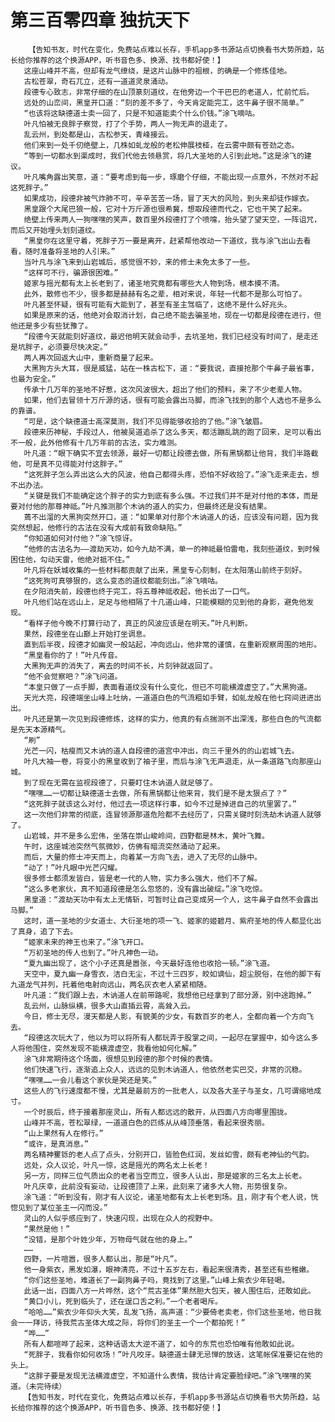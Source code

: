 # 第三百零四章 独抗天下
        【告知书友，时代在变化，免费站点难以长存，手机app多书源站点切换看书大势所趋，站长给你推荐的这个换源APP，听书音色多、换源、找书都好使！】
       这座山峰并不高，但却有龙气缭绕，是这片山脉中的祖根，的确是一个修炼佳地。
       古松苍翠，奇石兀立，还有一道道灵泉涌动。
       段德专心致志，非常仔细的在山顶篆刻道纹，在他旁边一个干巴巴的老道人，忙前忙后。
       远处的山峦间，黑皇开口道：“刻的差不多了，今天肯定能完工，这牛鼻子很不简单。”
       “也该将这缺德道士卖一回了，只是不知道能卖个什么价钱。”涂飞嘀咕。
       叶凡怕被无良胖子察觉，打了个手势，两人一狗无声的退走了。
       乱云州，到处都是山，古松参天，青峰接云。
       他们来到一处千仞绝壁上，几株如虬龙般的老松伸展枝桠，在云雾中颇有苍劲之态。
       “等到一切都水到渠成时，我们代他去领悬赏，将几大圣地的人引到此地。”这是涂飞的建议。
       叶凡嘴角露出笑意，道：“要考虑到每一步，琢磨个仔细，不能出现一点意外，不然对不起这死胖子。”
       如果成功，段德非被气炸肺不可，辛辛苦苦一场，冒了天大的风险，到头来却徒作嫁衣。
       黑皇跟个大尾巴狼一般，它对十万斤源也很希冀，想取段德而代之，它也干笑了起来。
       绝壁上传来两人一狗嘿嘿的笑声，数百里外段德打了个喷嚏，抬头望了望天空，一阵诅咒，而后又开始埋头划刻道纹。
       “黑皇你在这里守着，死胖子万一要是离开，赶紧帮他改动一下道纹，我与涂飞出山去看看，随时准备将圣地的人引来。”
       当叶凡与涂飞来到山岩城后，感觉很不妙，来的修士未免太多了一些。
       “这样可不行，骗源很困难。”
       姬家与摇光都有太上长老到了，诸圣地究竟都有哪些大人物到场，根本摸不清。
       此外，散修也不少，很多都是赫赫有名之辈，相对来说，年轻一代都不是那么可怕了。
       叶凡甚至怀疑，很有可能有大能到了，甚至有圣主驾临了，这绝不是什么好兆头。
       如果是原来的话，他绝对会取消计划，自己绝不能去骗圣地，现在一切都是段德在进行，但他还是多少有些犹豫了。
       “段德今天就能刻好道纹，最迟他明天就会动手，去坑圣地，我们已经没有时间了，是走还是坑胖子，必须要尽快决定。”
       两人再次回返大山中，重新商量了起来。
       大黑狗方头大耳，很是威猛，站在一株古松下，道：“要我说，直接抢那个牛鼻子最省事，也最为安全。”
       传承十几万年的圣地不好惹，这次风波很大，超出了他们的预料，来了不少老辈人物。
       如果，他们去冒领十万斤源的话，很有可能会露出马脚，而涂飞找到的那个人选也不是多么的靠谱。
       “可是，这个缺德道士高深莫测，我们不见得能够收拾的了他。”涂飞皱眉。
       段德来历神秘，手段过人，他被吴道追杀了这么多天，都活蹦乱跳的跑了回来，足可以看出不一般，此外他修有十几万年前的古法，实力难测。
       叶凡道：“眼下确实不宜去领源，最好一切都让段德去做，所有黑锅都让他背，我们半路截他，可是真不见得能对付这胖子。”
       “这死胖子怎么弄出这么大的风波，他自己都得头疼，恐怕不好收拾了。”涂飞走来走去，想不出办法。
       “关键是我们不能确定这个胖子的实力到底有多么强。不过我们并不是对付他的本体，而是要对付他的那尊神祗。”叶凡推测那个木讷的道人的实力，但最终还是没有结果。
       蔫不出溜的大黑狗突然开口，道：“如果单对付那个木讷道人的话，应该没有问题，因为我突然想起，他修行的古法在没有大成前有致命缺陷。”
       “你知道如何对付他？”涂飞惊讶。
       “他修的古法名为——渡劫天功，如今九劫不满，单一的神祗最怕雷电，我刻些道纹，到时候困住他，勾动天雷，他绝对抵不住。”
       叶凡将在妖城收集的一些材料都贡献了出来，黑皇专心刻制，在太阳落山前终于刻好。
       “这死狗可真够狠的，这么变态的道纹都能刻出。”涂飞嘀咕。
       在夕阳消失前，段德也终于完工，将五尊神祗收起，他长出了一口气。
       叶凡他们站在远山上，足足与他相隔了十几道山峰，只能模糊的见到他的身影，避免他发现。
       “看样子他今晚不打算行动了，真正的风波应该是在明天。”叶凡判断。
       果然，段德坐在山巅上开始打坐调息。
       直到后半夜，段德才如幽灵一般站起，冲向远山，他非常的谨慎，在重新观察周围的地形。
       “黑皇看你的了！”叶凡传音。
       大黑狗无声的消失了，离去的时间不长，片刻钟就返回了。
       “他不会觉察吧？”涂飞问道。
       “本皇只做了一点手脚，表面看道纹没有什么变化，但已不可能横渡虚空了。”大黑狗道。
       天光大亮，段德端坐山峰上吐纳，一道道白色的气流粗如手臂，如虬龙般在他七窍间进进出出。
       叶凡还是第一次见到段德修炼，这样的实力，他真的有点揣测不出深浅，那些白色的气流都是先天本源精气。
       “刷”
       光芒一闪，枯瘦而又木讷的道人自段德的道宫中冲出，向三千里外的的山岩城飞去。
       叶凡大袖一卷，将变小的黑皇收到了袖子里，而后与涂飞无声退走，从一条道路飞向那座山城。
       到了现在无需在监视段德了，只要盯住木讷道人就足够了。
       “嘿嘿……一切都让缺德道士去做，所有黑锅都让他来背，我们是不是太狠点了？”
       “这死胖子就该这么对付，他过去一项这样行事，如今不过是掉进自己的坑里罢了。”
       这一次他们非常的彻底，连冒领源那道危险都不去经历了，只需关键时刻洗劫木讷道人就够了。
       山岩城，并不是多么宏伟，坐落在崇山峻岭间，四野都是林木，黄叶飞舞。
       午时，这座城池突然气氛微妙，仿佛有暗流突然涌动了起来。
       而后，大量的修士冲天而上，向着某一方向飞去，进入了无尽的山脉中。
       “动了！”叶凡眼中光芒闪耀。
       很多修士都须发皆白，皆是老一代的人物，实力多么强大，他们不了解。
       “这么多老家伙，真不知道段德是怎么忽悠的，没有露出破绽。”涂飞吃惊。
       黑皇道：“渡劫天功中有太上无情斩，可暂时让自己变成另一个人，这牛鼻子自然不会露出马脚。”
       这时，道一圣地的少女道士、大衍圣地的项一飞、姬家的姬碧月、紫府圣地的传人都显化出了真身，追了下去。
       “姬家未来的神王也来了。”涂飞开口。
       “万初圣地的传人也到了。”叶凡神色一动。
       “夏九幽出现了，这个小子还真是嚣张，今天最好连他也收拾一顿。”涂飞道。
       天空中，夏九幽一身雪衣，洁白无尘，不过十三四岁，皎如谪仙，超尘脱俗，在他的脚下有九道龙气并列，托着他电射向远山，两名灰衣老人紧紧相随。
       叶凡道：“我们跟上去，木讷道人在前带路呢，我想他已经拿到了部分源，别中途跑掉。”
       乱云州，山脉纵横，很多大山直插云霄，高耸入云。
       今日，修士无尽，漫天都是人影，有貌美的少女，有数百岁的老人，全都向着一个方向飞去。
       “段德这次玩大了，他以为可以将所有人都玩弄于股掌之间，一起尽在掌握中，如今这么多人将他围住，突然发现不能横渡虚空，我看他如何化解。”
       涂飞非常期待这个场面，很想见到段德的那个时候的表情。
       他们快速飞行，逐渐追上众人，远远的见到木讷道人，他依然老实巴交，非常的沉稳。
       “嘿嘿……一会儿看这个家伙是哭还是笑。”
       这些人的飞行速度都不慢，尤其是最前方的一批老人，以及各大圣子与圣女，几可谓缩地成寸。
       一个时辰后，终于接着那座灵山，所有人都远远的散开，从四面八方向哪里围拢。
       山峰并不高，苍松翠绿，一道道白色的匹练从从峰顶垂落，看起来很秀丽。
       “山上果然有人在修行。”
       “或许，是真消息。”
       两名精神矍铄的老人点了点头，分别开口，皆脸色红润，发丝如雪，颇有老神仙的气韵。
       远处，众人议论，叶凡一惊，这是摇光的两名太上长老！
       另一方，同样三位气质出众的老者当空而立，很多人认出，那是姬家的三名太上长老。
       叶凡庆幸，此前没有妄动，让段德顶了上来，此刻来了诸多大人物，形势很复杂。
       涂飞道：“听到没有，刚才有人议论，诸圣地都有太上长老到场。且，刚才有个老人说，恍惚见到了某位圣主一闪而没。”
       灵山的人似乎感应到了，快速闪现，出现在众人的视野中。
       “果然是他！”
       “没错，是那个叶姓少年，万物母气就在他的身上。”
       ……
       四野，一片喧嚣，很多人都认出，那是“叶凡”。
       他一身紫衣，黑发如瀑，眼神清亮，不过十五岁左右，看起来很清秀，甚至还有些稚嫩。
       “你们这些圣地，难道长了一副狗鼻子吗，竟找到了这里。”山峰上紫衣少年轻喝。
       此话一出，四面八方一片哗然，这个“荒古圣体”果然胆大包天，被人围住后，还敢如此。
       “黄口小儿，死到临头了，还在逞口舌之利。”一个老者喝斥。
       “哈哈……”紫衣少年仰头大笑，乱发飞扬，高声道：“少要倚老卖老，你们这些圣地，他日我会一一拜访，待我荒古圣体大成之际，将你们的圣主一个一个都拍死！”
       “哗……”
       所有人都喧哗了起来，这种话语太大逆不道了，如今的东荒也恐怕唯有他敢如此说。
       “死胖子，我看你如何收场！”叶凡咬牙。缺德道士肆无忌惮的放话，这笔帐保准要记在他的头上。
       “这胖子要是发现无法横渡虚空，不知道什么表情，我估计肯定要脸绿吧。”涂飞嘿嘿的笑道。（未完待续）
       【告知书友，时代在变化，免费站点难以长存，手机app多书源站点切换看书大势所趋，站长给你推荐的这个换源APP，听书音色多、换源、找书都好使！】